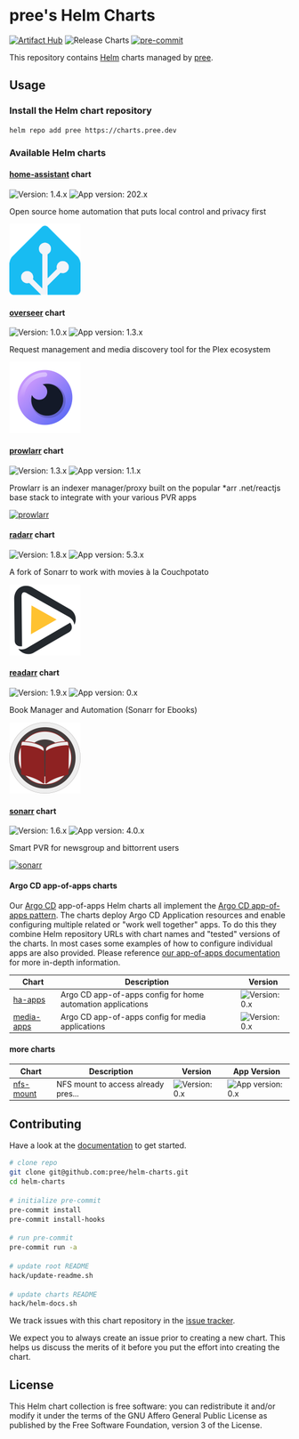# pree's Helm Charts

[![Artifact Hub](https://img.shields.io/endpoint?url=https://artifacthub.io/badge/repository/pree-helm-charts)](https://artifacthub.io/packages/search?repo=pree-helm-charts)
![Release Charts](https://github.com/pree/helm-charts/workflows/Release%20Charts/badge.svg)
[![pre-commit](https://img.shields.io/badge/pre--commit-enabled-brightgreen?logo=pre-commit&logoColor=white)](https://github.com/pre-commit/pre-commit)

This repository contains [Helm](https://helm.sh/) charts managed by [pree](https://github.com/pree).

## Usage

### Install the Helm chart repository

```bash
helm repo add pree https://charts.pree.dev
```

### Available Helm charts
#### [home-assistant](charts/home-assistant) chart

![Version: 1.4.x](https://img.shields.io/badge/version-1.4.x-brightgreen) ![App version: 202.x](https://img.shields.io/badge/app%20version-202.x-brightgreen)

Open source home automation that puts local control and privacy first

[<img alt="home-assistant" src="https://raw.githubusercontent.com/home-assistant/home-assistant.io/current/source/images/favicon-192x192.png" width="128">](charts/home-assistant)
#### [overseer](charts/overseer) chart

![Version: 1.0.x](https://img.shields.io/badge/version-1.0.x-brightgreen) ![App version: 1.3.x](https://img.shields.io/badge/app%20version-1.3.x-brightgreen)

Request management and media discovery tool for the Plex ecosystem

[<img alt="overseer" src="https://raw.githubusercontent.com/sct/overseerr/develop/public/android-chrome-512x512.png" width="128">](charts/overseer)
#### [prowlarr](charts/prowlarr) chart

![Version: 1.3.x](https://img.shields.io/badge/version-1.3.x-brightgreen) ![App version: 1.1.x](https://img.shields.io/badge/app%20version-1.1.x-brightgreen)

Prowlarr is an indexer manager/proxy built on the popular *arr .net/reactjs base stack to integrate with your various PVR apps

[<img alt="prowlarr" src="https://raw.githubusercontent.com/Prowlarr/Prowlarr/develop/Logo/512.png" width="128">](charts/prowlarr)
#### [radarr](charts/radarr) chart

![Version: 1.8.x](https://img.shields.io/badge/version-1.8.x-brightgreen) ![App version: 5.3.x](https://img.shields.io/badge/app%20version-5.3.x-brightgreen)

A fork of Sonarr to work with movies à la Couchpotato

[<img alt="radarr" src="https://raw.githubusercontent.com/Radarr/Radarr/develop/Logo/512.png" width="128">](charts/radarr)
#### [readarr](charts/readarr) chart

![Version: 1.9.x](https://img.shields.io/badge/version-1.9.x-brightgreen) ![App version: 0.x](https://img.shields.io/badge/app%20version-0.x-brightgreen)

Book Manager and Automation (Sonarr for Ebooks)

[<img alt="readarr" src="https://raw.githubusercontent.com/Readarr/Readarr/develop/Logo/512.png" width="128">](charts/readarr)
#### [sonarr](charts/sonarr) chart

![Version: 1.6.x](https://img.shields.io/badge/version-1.6.x-brightgreen) ![App version: 4.0.x](https://img.shields.io/badge/app%20version-4.0.x-brightgreen)

Smart PVR for newsgroup and bittorrent users

[<img alt="sonarr" src="https://raw.githubusercontent.com/Sonarr/Sonarr/develop/Logo/512.png" width="128">](charts/sonarr)

#### Argo CD app-of-apps charts

Our [Argo CD](https://argoproj.github.io/cd/) app-of-apps Helm charts all implement the [Argo CD app-of-apps pattern](https://argo-cd.readthedocs.io/en/stable/operator-manual/cluster-bootstrapping/#app-of-apps-pattern).
The charts deploy Argo CD Application resources and enable configuring multiple related or "work well together" apps.
To do this they combine Helm repository URLs with chart names and "tested" versions of the charts. In most cases some
examples of how to configure individual apps are also provided. Please reference [our app-of-apps documentation](./docs/argocd-app-of-apps.md)
for more in-depth information.

| Chart | Description | Version |
| ----- | ----------- | ------- |
| [ha-apps](charts/ha-apps) | Argo CD app-of-apps config for home automation applications | ![Version: 0.x](https://img.shields.io/badge/version-0.x-brightgreen) |
| [media-apps](charts/media-apps) | Argo CD app-of-apps config for media applications | ![Version: 0.x](https://img.shields.io/badge/version-0.x-brightgreen) |

#### more charts

| Chart | Description | Version | App Version |
| ----- | ----------- | ------- | ----------- |
| [nfs-mount](charts/nfs-mount) | NFS mount to access already pres... | ![Version: 0.x](https://img.shields.io/badge/version-0.x-brightgreen) |  ![App version: 0.x](https://img.shields.io/badge/app%20version-0.x-brightgreen) |

## Contributing


Have a look at the [documentation](./docs/) to get started.

```bash
# clone repo
git clone git@github.com:pree/helm-charts.git
cd helm-charts

# initialize pre-commit
pre-commit install
pre-commit install-hooks

# run pre-commit
pre-commit run -a

# update root README
hack/update-readme.sh

# update charts README
hack/helm-docs.sh
```

We track issues with this chart repository in the [issue tracker](https://github.com/pree/helm-charts/issues).

We expect you to always create an issue prior to creating a new chart. This helps us discuss the merits of it before you put the effort into creating the chart.

## License

This Helm chart collection is free software: you can redistribute it and/or modify it under the terms
of the GNU Affero General Public License as published by the Free Software Foundation,
version 3 of the License.
